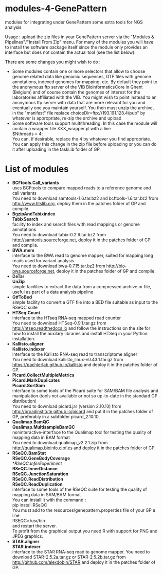 # modules-4-GenePattern
modules for integrating under GenePattern some extra tools for NGS analysis

Usage : upload the zip files in your GenePattern server via the "Modules & Pipelines"/"Install From Zip" menu. For many of the modules you will have to install the software package itself since the module only provides an interface but does not contain the actual tool (see the list below).

There are some changes you might wish to do :
* Some modules contain one or more selectors that allow to choose genome related data like genomic sequences, GTF files with genome annotations, indexed genomes for mapping, etc. By default they point to the anonymous ftp server of the VIB BioinformaticsCore in Ghent (Belgium) and of course contain the genomes of interest for the laboratories affiliated with the VIB. You might wish to point instead to an anonymous ftp server with data that are more relevant for you and eventually one you maintain yourself. You then must unzip the archive, in the "manifest" file replace choiceDir=ftp\://193.191.128.4/pub" by whatever is appropriate, re-zip the archive and upload.
* Some software tools support multithreading. In this case the module will contain a wrapper file XXX_wrapper.pl with a line  
$Nthreads = 4;  
You can, if desirable, replace the 4 by whatever you find appropriate. You can apply this change in the zip file before uploading or you can do it after uploading in the taskLib folder of GP.

# List of modules
* **BCFtools.Call_variants**  
uses BCFtools to compare mapped reads to a reference genome and call variants  
You need to download samtools-1.6.tar.bz2 and bcftools-1.6.tar.bz2 from http://www.htslib.org, deploy them in the patches folder of GP and compile.
* **BgzipAndTabixindex**  
**TabixSearch**  
facility to index and search files with read mappings or genome annotations  
You need to download tabix-0.2.6.tar.bz2 from http://samtools.sourceforge.net, deploy it in the patches folder of GP and compile.
* **BWA.mem**  
interface to the BWA read to genome mapper, suited for mapping long reads used for variant analysis  
You need to download bwa-0.7.15.tar.bz2 from http://bio-bwa.sourceforge.net, deploy it in the patches folder of GP and compile.
* **DeTar**  
**UnZip**  
simple facilities to extract the data from a compressed archive or file, useful as part of a data analysis pipeline
* **GtfToBed**  
simple facility to convert a GTF file into a BED file suitable as input to the RSeQC suite
* **HTSeq.Count**  
interface to the HTseq RNA-seq mapped read counter  
You need to download HTSeq-0.9.1.tar.gz from http://htseq.readthedocs.io and follow the instructions on the site for how to install the auxilary libraries and install HTSeq in your Python installation.
* **Kallisto.aligner**  
**Kallisto.indexer**  
interface to the Kallisto RNA-seq read to transcriptome aligner  
You need to download kallisto_linux-v0.43.1.tar.gz from https://pachterlab.github.io/kallisto and deploy it in the patches folder of GP.
* **Picard.CollectMultipleMetrics**  
**Picard.MarkDuplicates**  
**Picard.SortSam**  
interface to some tools of the Picard suite for SAM/BAM file analysis and manipulation (tools not available or not so up-to-date in the standard GP distribution)  
You need to download picard.jar (version 2.10.10) from http://broadinstitute.github.io/picard and put it in the patches folder of GP, preferably in a subfolder picard_2.10.10.
* **Qualimap.BamQC**  
**Qualimap.MultisampleBamQC**  
noninteractive-interface to the Qualimap tool for testing the quality of mapping data in BAM format  
You need to download qualimap_v2.2.1.zip from http://qualimap.bioinfo.cipf.es and deploy it in the patches folder of GP.
* **RSeQC.BamStat**  
**RSeQC.GeneBodyCoverage**  
**RSeQC.InferExperiment*  
**RSeQC.InnerDistance**  
**RSeQC.JunctionSaturation**  
**RSeQC.ReadDistribution**  
**RSeQC.ReadDuplication**  
interface to some tools of the RSeQC suite for testing the quality of mapping data in SAM/BAM format  
You can install it with the command :  
pip install RSeQC  
You must add to the resources/genepattern.properties file of your GP a line  
RSEQC=/usr/bin  
and restart the server.  
To profit from the graphical output you need R with support for PNG and JPEG graphics.
* **STAR.aligner**  
**STAR.indexer**  
interface to the STAR RNA-seq read to genome mapper. 
You need to download STAR-2.5.2a.tar.gz or STAR-2.5.2b.tar.gz from http://github.com/alexdobin/STAR and deploy it in the patches folder of GP.

